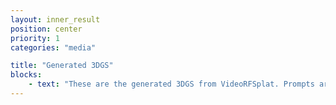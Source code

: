 ```yaml
---
layout: inner_result
position: center
priority: 1
categories: "media"

title: "Generated 3DGS"
blocks:
    - text: "These are the generated 3DGS from VideoRFSplat. Prompts are generated from GPT-4o."
---
```

